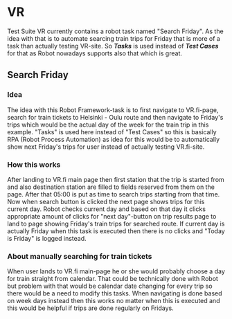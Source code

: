 # VR

Test Suite VR currently contains a robot task named "Search Friday". As the idea with that is to automate searcing train trips for Friday
that is more of a task than actually testing VR-site. So ***Tasks*** is used instead of ***Test Cases*** for that as Robot nowadays supports
also that which is great.

## Search Friday

### Idea ###

The idea with this Robot Framework-task is to first navigate to VR.fi-page, search for train tickets to Helsinki - Oulu route and then navigate to Friday's trips which would be the actual day of the week for the train trip in this example. "Tasks" is used here instead of "Test Cases" so this is basically RPA (Robot Process Automation) as idea for this would be to automatically show next Friday's trips for user instead of actually testing VR.fi-site.

### How this works ###

After landing to VR.fi main page then first station that the trip is started from and also destination station are filled to fields reserved from them on the page. After that 05:00 is put as time to search trips starting from that time. Now when search button is clicked the next page shows trips for this current day. Robot checks current day and based on that day it clicks appropriate amount of clicks for "next day"-button on trip results page to land to page showing Friday's train trips for searched route. If current day is actually Friday when this task is executed then there is no clicks and "Today is Friday" is logged instead. <br>

### About manually searching for train tickets ###

When user lands to VR.fi main-page he or she would probably choose a day for train straight from calendar. That could be technically done with Robot but problem with that would be calendar date changing for every trip so there would be a need to modify this tasks. When navigating is done based on week days instead then this works no matter when this is executed and this would be helpful if trips are done regularly on Fridays.

